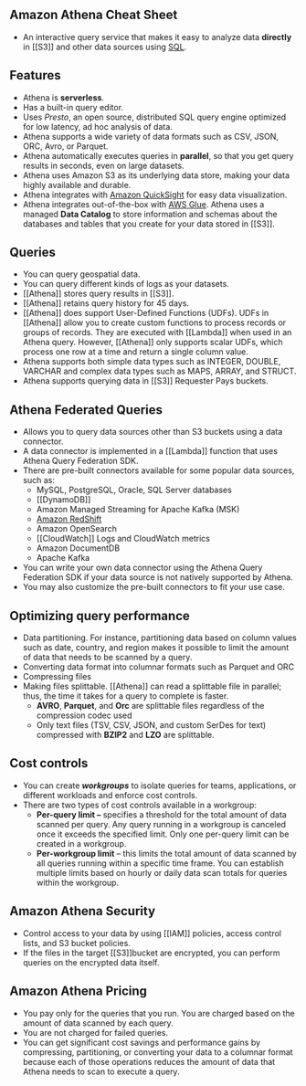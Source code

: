 ## Amazon Athena Cheat Sheet

- An interactive query service that makes it easy to analyze data **directly** in [[S3]] and other data sources using [SQL](https://tutorialsdojo.com/azure-sql/).

## **Features**

- Athena is **serverless**.
- Has a built-in query editor.
- Uses _Presto_, an open source, distributed SQL query engine optimized for low latency, ad hoc analysis of data.
- Athena supports a wide variety of data formats such as CSV, JSON, ORC, Avro, or Parquet.
- Athena automatically executes queries in **parallel**, so that you get query results in seconds, even on large datasets.
- Athena uses Amazon S3 as its underlying data store, making your data highly available and durable.
- Athena integrates with [Amazon QuickSight](https://tutorialsdojo.com/amazon-quicksight/) for easy data visualization.
- Athena integrates out-of-the-box with [AWS Glue](https://tutorialsdojo.com/aws-glue/).
Athena uses a managed **Data Catalog** to store information and schemas about the databases and tables that you create for your data stored in [[S3]].

## **Queries**

- You can query geospatial data.
- You can query different kinds of logs as your datasets.
- [[Athena]] stores query results in [[S3]].
- [[Athena]] retains query history for 45 days.
- [[Athena]] does support User-Defined Functions (UDFs). UDFs in [[Athena]] allow you to create custom functions to process records or groups of records. They are executed with [[Lambda]] when used in an Athena query. However, [[Athena]] only supports scalar UDFs, which process one row at a time and return a single column value.
- Athena supports both simple data types such as INTEGER, DOUBLE, VARCHAR and complex data types such as MAPS, ARRAY, and STRUCT.
- Athena supports querying data in [[S3]] Requester Pays buckets.

## Athena Federated Queries

- Allows you to query data sources other than S3 buckets using a data connector.
- A data connector is implemented in a [[Lambda]] function that uses Athena Query Federation SDK.
- There are pre-built connectors available for some popular data sources, such as:
    - MySQL, PostgreSQL, Oracle, SQL Server databases
    - [[DynamoDB]]
    - Amazon Managed Streaming for Apache Kafka (MSK)
    - [Amazon RedShift](https://tutorialsdojo.com/amazon-redshift/)
    - Amazon OpenSearch
    - [[CloudWatch]] Logs and CloudWatch metrics
    - Amazon DocumentDB
    - Apache Kafka
- You can write your own data connector using the Athena Query Federation SDK if your data source is not natively supported by Athena.
- You may also customize the pre-built connectors to fit your use case.

## Optimizing query performance

- Data partitioning. For instance, partitioning data based on column values such as date, country, and region makes it possible to limit the amount of data that needs to be scanned by a query.
- Converting data format into columnar formats such as Parquet and ORC
- Compressing files
- Making files splittable. [[Athena]] can read a splittable file in parallel; thus, the time it takes for a query to complete is faster.
    - **AVRO**, **Parquet**, and **Orc** are splittable files regardless of the compression codec used
    - Only text files (TSV, CSV, JSON, and custom SerDes for text) compressed with **BZIP2** and **LZO** are splittable.

## Cost controls

- You can create **_workgroups_** to isolate queries for teams, applications, or different workloads and enforce cost controls.
- There are two types of cost controls available in a workgroup:
    - **Per-query limit –** specifies a threshold for the total amount of data scanned per query. Any query running in a workgroup is canceled once it exceeds the specified limit. Only one per-query limit can be created in a workgroup.
    - **Per-workgroup limit** – this limits the total amount of data scanned by all queries running within a specific time frame. You can establish multiple limits based on hourly or daily data scan totals for queries within the workgroup.

## **Amazon Athena Security**

- Control access to your data by using [[IAM]] policies, access control lists, and S3 bucket policies.
- If the files in the target [[S3]]bucket are encrypted, you can perform queries on the encrypted data itself.

## **Amazon Athena Pricing**

- You pay only for the queries that you run. You are charged based on the amount of data scanned by each query.
- You are not charged for failed queries.
- You can get significant cost savings and performance gains by compressing, partitioning, or converting your data to a columnar format because each of those operations reduces the amount of data that Athena needs to scan to execute a query.